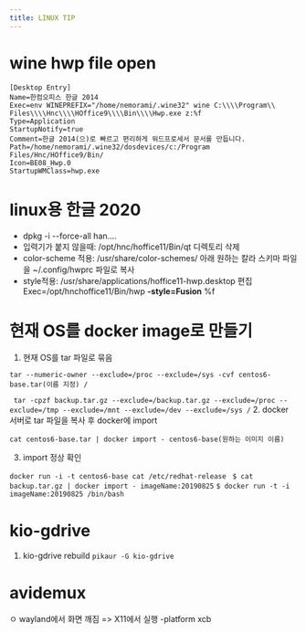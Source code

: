 ```yaml
---
title: LINUX TIP
---
```


# wine hwp file open
```
[Desktop Entry]
Name=한컴오피스 한글 2014
Exec=env WINEPREFIX="/home/nemorami/.wine32" wine C:\\\\Program\\ Files\\\\Hnc\\\\HOffice9\\\\Bin\\\\Hwp.exe z:%f
Type=Application
StartupNotify=true
Comment=한글 2014(으)로 빠르고 편리하게 워드프로세서 문서를 만듭니다.
Path=/home/nemorami/.wine32/dosdevices/c:/Program Files/Hnc/HOffice9/Bin/
Icon=BE08_Hwp.0
StartupWMClass=hwp.exe
```
# linux용 한글 2020
- dpkg -i --force-all han....
- 입력기가 붙지 않을때: /opt/hnc/hoffice11/Bin/qt 디렉토리 삭제
- color-scheme 적용: /usr/share/color-schemes/ 아래 원하는 칼라 스키마 파일을 ~/.config/hwprc 파일로 복사
- style적용: /usr/share/applications/hoffice11-hwp.desktop 편집
  Exec=/opt/hnchoffice11/Bin/hwp **-style=Fusion** %f
  
# 현재 OS를 docker image로 만들기  
1. 현재 OS를 tar 파일로 묶음

 `tar --numeric-owner --exclude=/proc --exclude=/sys -cvf centos6-base.tar(이름 지정) / `
 
` tar -cpzf backup.tar.gz --exclude=/backup.tar.gz --exclude=/proc --exclude=/tmp --exclude=/mnt --exclude=/dev --exclude=/sys /`
2. docker 서버로 tar 파일을 복사 후 docker에 import 

 `cat centos6-base.tar | docker import - centos6-base(원하는 이미지 이름)`

3. import 정상 확인

 `docker run -i -t centos6-base cat /etc/redhat-release `
 `$ cat backup.tar.gz | docker import - imageName:20190825`
`$ docker run -t -i imageName:20190825 /bin/bash`

# kio-gdrive
1. kio-gdrive rebuild
`pikaur -G kio-gdrive`

# avidemux
ㅇ wayland에서 화면 깨짐 => X11에서 실행 -platform xcb
